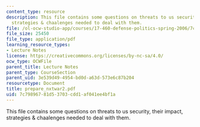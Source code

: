 ```yaml
---
content_type: resource
description: This file contains some questions on threats to us security, their impact,
  strategies & chaalenges needed to deal with them.
file: /ol-ocw-studio-app/courses/17-460-defense-politics-spring-2006/7c79896781d53703cdd1af041ee4bf1a_prepare_nxtwar2.pdf
file_size: 25450
file_type: application/pdf
learning_resource_types:
- Lecture Notes
license: https://creativecommons.org/licenses/by-nc-sa/4.0/
ocw_type: OCWFile
parent_title: Lecture Notes
parent_type: CourseSection
parent_uid: 3e539d49-4954-bd0d-a63d-573e6c87b204
resourcetype: Document
title: prepare_nxtwar2.pdf
uid: 7c798967-81d5-3703-cdd1-af041ee4bf1a
---
```

This file contains some questions on threats to us security, their impact, strategies & chaalenges needed to deal with them.